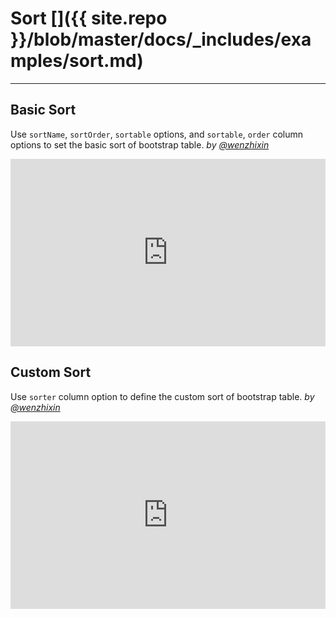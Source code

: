 # Sort []({{ site.repo }}/blob/master/docs/_includes/examples/sort.md)

---

## Basic Sort

Use `sortName`, `sortOrder`, `sortable` options, and `sortable`, `order` column options to set the basic sort of bootstrap table. _by [@wenzhixin](https://github.com/wenzhixin)_

<iframe width="100%" height="300" src="http://jsfiddle.net/wenyi/e3nk137y/18/embedded/html,result" allowfullscreen="allowfullscreen" frameborder="0"></iframe>

## Custom Sort

Use `sorter` column option to define the custom sort of bootstrap table. _by [@wenzhixin](https://github.com/wenzhixin)_

<iframe width="100%" height="300" src="http://jsfiddle.net/wenyi/e3nk137y/19/embedded/html,js,result" allowfullscreen="allowfullscreen" frameborder="0"></iframe>
